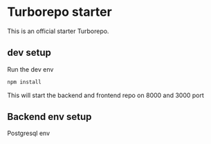 # Turborepo starter

This is an official starter Turborepo.

## dev setup

Run the dev env

```sh
npm install
```

This will start the backend and frontend repo on 8000 and 3000 port

## Backend env setup

Postgresql env
